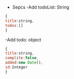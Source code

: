 * Sepcs
-Add todoList: String
```js
{
title:string,
todos:[]
}
```

-Add todo: object
```js
{
title:string,
complite:false,
added:new Date(),
id:Integer
}
```